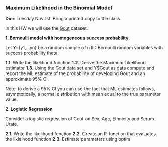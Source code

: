 ### Maximum Likelihood in the Binomial Model


**Due**: Tuesday Nov 1st. Bring a printed copy to the class.



In this HW we will use the [Gout](https://github.com/gdlc/EPI853B/blob/master/gout.md) dataset.

**1. Bernoulli model with homogeneous success probability**.

Let Y={y1,..,yn} be a random sample of n IID Bernoulli random variables with success probability theta.

**1.1**. Write the likelihood function
**1.2**. Derive the Maximum Likelihood estimator
**1.3**. Using the Gout data set and Y$Gout as data compute and report the ML estimate of the probability of developing Gout and an approximate 
95% CI.


Note: to derive a 95% CI you can use the fact that ML estimates follows, asymptotically, a normal distribution with mean equal to the true parameter
value. 

**2. Logistic Regression**

Consider a logistic regression of Gout on Sex, Age, Ethnicity and Serum Urate.
   
**2.1**. Write the likelihood function
**2.2**. Create an R-function that evaluates the likleihood function
**2.3**. Estimate parameters using optim
